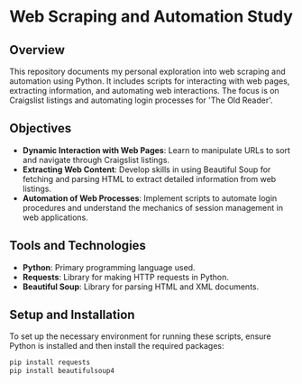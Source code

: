 # Web Scraping and Automation Study

## Overview
This repository documents my personal exploration into web scraping and automation using Python. It includes scripts for interacting with web pages, extracting information, and automating web interactions. The focus is on Craigslist listings and automating login processes for 'The Old Reader'.

## Objectives
- **Dynamic Interaction with Web Pages**: Learn to manipulate URLs to sort and navigate through Craigslist listings.
- **Extracting Web Content**: Develop skills in using Beautiful Soup for fetching and parsing HTML to extract detailed information from web listings.
- **Automation of Web Processes**: Implement scripts to automate login procedures and understand the mechanics of session management in web applications.

## Tools and Technologies
- **Python**: Primary programming language used.
- **Requests**: Library for making HTTP requests in Python.
- **Beautiful Soup**: Library for parsing HTML and XML documents.

## Setup and Installation
To set up the necessary environment for running these scripts, ensure Python is installed and then install the required packages:
```bash
pip install requests
pip install beautifulsoup4
